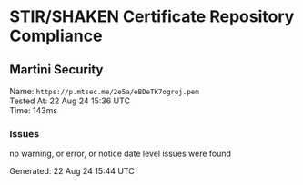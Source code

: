 # STIR/SHAKEN Certificate Repository Compliance

## Martini Security

Name: `https://p.mtsec.me/2e5a/eBDeTK7ogroj.pem`\
Tested At: 22 Aug 24 15:36 UTC\
Time: 143ms

### Issues

no warning, or error, or notice date level issues were found

Generated: 22 Aug 24 15:44 UTC